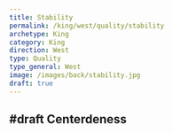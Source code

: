 ```yaml
---
title: Stability
permalink: /king/west/quality/stability
archetype: King
category: King
direction: West
type: Quality
type_general: West
image: /images/back/stability.jpg
draft: true
---
```

#draft Centerdeness
---
